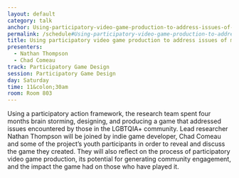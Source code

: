 ```yaml
---
layout: default
category: talk
anchor: Using-participatory-video-game-production-to-address-issues-of-marginalization-with-LGBTQIA-youth
permalink: /schedule#Using-participatory-video-game-production-to-address-issues-of-marginalization-with-LGBTQIA-youth
title: Using participatory video game production to address issues of marginalization with LGBTQIA&#43; youth
presenters:
  - Nathan Thompson
  - Chad Comeau
track: Participatory Game Design
session: Participatory Game Design
day: Saturday
time: 11&colon;30am
room: Room 803
---
```

Using a participatory action framework, the research team spent four months brain storming, designing, and producing a game that addressed issues encountered by those in the LGBTQIA+ community. Lead researcher Nathan Thompson will be joined by indie game developer, Chad Comeau and some of the project’s youth participants in order to reveal and discuss the game they created. They will also reflect on the process of participatory video game production, its potential for generating community engagement, and the impact the game had on those who have played it.
